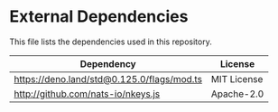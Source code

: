 # External Dependencies

This file lists the dependencies used in this repository.

| Dependency                                 | License     |
| ------------------------------------------ | ----------- |
| https://deno.land/std@0.125.0/flags/mod.ts | MIT License |
| http://github.com/nats-io/nkeys.js         | Apache-2.0  |

